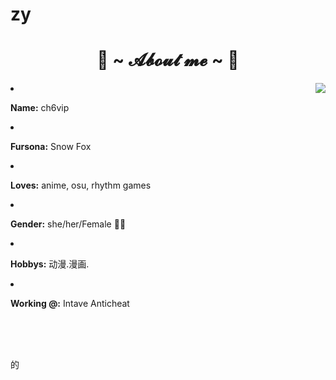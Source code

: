 # zy
<h1 align="center"> 🦊 ~ 𝓐𝓫𝓸𝓾𝓽 𝓶𝓮 ~ 🦊 </h2>

  <div align="center">

<img src="https://64.media.tumblr.com/e1f1c97123ae217eb731500e502e0083/tumblr_n9dxcikmIU1qc9zfzo7_r1_250.gif" align="right">

  </div>

<li>

 <b>Name:</b> ch6vip</li>

<li>

<b>Fursona:</b> Snow Fox

</li>

<li>

<b>Loves:</b> anime, osu, rhythm games

</li>

<li>

<b>Gender:</b> she/her/Female 🏳️‍⚧️

</li>

<li>

<b>Hobbys:</b> 动漫.漫画.

</li>

<li>

<b>Working @:</b> Intave Anticheat

<br><br><br>

</div>

<div>的

